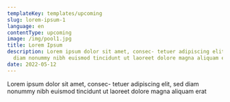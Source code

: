 ```yaml
---
templateKey: templates/upcoming
slug: lorem-ipsum-1
language: en
contentType: upcoming
image: /img/pool1.jpg
title: Lorem Ipsum
description: Lorem ipsum dolor sit amet, consec- tetuer adipiscing elit, sed
  diam nonummy nibh euismod tincidunt ut laoreet dolore magna aliquam erat
date: 2022-05-12
---
```

Lorem ipsum dolor sit amet, consec- tetuer adipiscing elit, sed diam nonummy nibh euismod tincidunt ut laoreet dolore magna aliquam erat